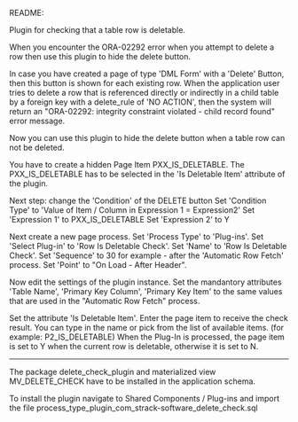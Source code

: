 README:

Plugin for checking that a table row is deletable.

When you encounter the ORA-02292 error when you attempt to delete a row
then use this plugin to hide the delete button.

In case you have created a page of type 'DML Form' with a 'Delete' Button, then this button is shown for each existing row.
When the application user tries to delete a row that is referenced directly or indirectly in a child table
by a foreign key with a delete_rule of 'NO ACTION',
then the system will return an "ORA-02292: integrity constraint <constraint name> violated - child record found" error message.

Now you can use this plugin to hide the delete button when a table row can not be deleted.

You have to create a hidden Page Item PXX_IS_DELETABLE.
The PXX_IS_DELETABLE has to be selected in the 'Is Deletable Item' attribute of the plugin.

Next step: change the 'Condition' of the DELETE button
Set 'Condition Type' to 'Value of Item / Column in Expression 1 = Expression2'
Set 'Expression 1' to PXX_IS_DELETABLE
Set 'Expression 2' to Y

Next create a new page process.
Set 'Process Type' to  'Plug-ins'.
Set 'Select Plug-in' to 'Row Is Deletable Check'.
Set 'Name' to 'Row Is Deletable Check'.
Set 'Sequence' to 30 for example - after the 'Automatic Row Fetch' process.
Set 'Point' to "On Load - After Header".

Now edit the settings of the plugin instance.
Set the mandantory attributes 'Table Name', 'Primary Key Column', 'Primary Key Item'
to the same values that are used in the "Automatic Row Fetch" process.

Set the  attribute 'Is Deletable Item'. Enter the page item to receive the check result.
You can type in the name or pick from the list of available items. (for example: P2_IS_DELETABLE)
When the Plug-In is processed, the page item is set to Y when the current row is deletable, otherwise it is set to N.

--------

The package delete_check_plugin and materialized view MV_DELETE_CHECK have to be installed in the application schema.

To install the plugin navigate to Shared Components / Plug-ins and import the
file process_type_plugin_com_strack-software_delete_check.sql
